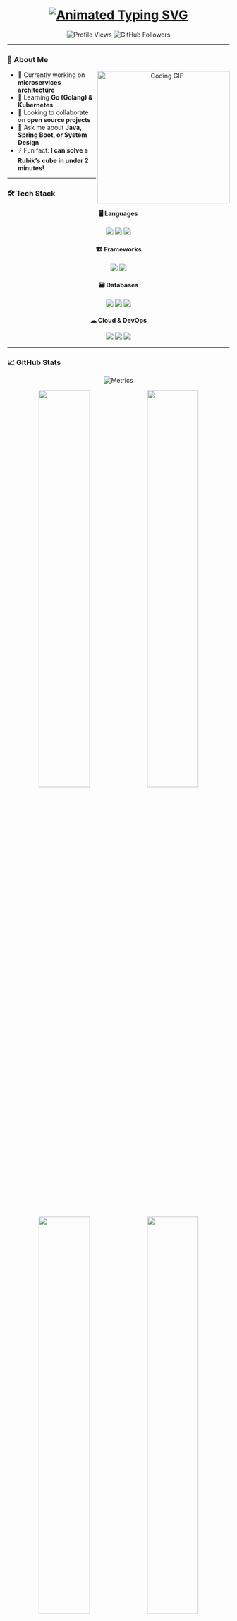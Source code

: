 <h1 align="center"> 
  <a href="https://github.com/prath0m">
    <img src="https://readme-typing-svg.demolab.com?font=Fira+Code&weight=600&size=28&duration=3000&pause=500&color=00F718&center=true&vCenter=true&width=500&lines=Hi+there+%F0%9F%91%8B%2C+I'm+Prathamesh+Kale;Full+Stack+%26+Backend+Developer;Clean+Code+Enthusiast;Scalable+Systems+Builder" alt="Animated Typing SVG" />
  </a>
</h1>

<div align="center">
  <img src="https://komarev.com/ghpvc/?username=prath0m&label=Profile%20Views&color=0e75b6&style=flat" alt="Profile Views" /> 
  <img src="https://img.shields.io/github/followers/prath0m?label=Follow&style=social" alt="GitHub Followers" />
</div>

---

### 🚀 About Me

<div align="center">
  <img src="https://media.giphy.com/media/L1R1tvI9svkIWwpVYr/giphy.gif" width="300" align="right" alt="Coding GIF">
</div>

- 🔭 Currently working on **microservices architecture**
- 🌱 Learning **Go (Golang) & Kubernetes**
- 👯 Looking to collaborate on **open source projects**
- 💬 Ask me about **Java, Spring Boot, or System Design**
- ⚡ Fun fact: **I can solve a Rubik's cube in under 2 minutes!**

---

### 🛠 Tech Stack

<div align="center">
  
  #### 🖥 Languages
  <img src="https://img.shields.io/badge/Java-ED8B00?style=for-the-badge&logo=openjdk&logoColor=white" />
  <img src="https://img.shields.io/badge/Python-3776AB?style=for-the-badge&logo=python&logoColor=white" />
  <img src="https://img.shields.io/badge/JavaScript-F7DF1E?style=for-the-badge&logo=javascript&logoColor=black" />
  
  #### 🏗 Frameworks
  <img src="https://img.shields.io/badge/Spring_Boot-6DB33F?style=for-the-badge&logo=spring&logoColor=white" />
  <img src="https://img.shields.io/badge/Django-092E20?style=for-the-badge&logo=django&logoColor=white" />
  
  #### 🗃 Databases
  <img src="https://img.shields.io/badge/MySQL-4479A1?style=for-the-badge&logo=mysql&logoColor=white" />
  <img src="https://img.shields.io/badge/PostgreSQL-316192?style=for-the-badge&logo=postgresql&logoColor=white" />
  <img src="https://img.shields.io/badge/MongoDB-47A248?style=for-the-badge&logo=mongodb&logoColor=white" />
  
  #### ☁ Cloud & DevOps
  <img src="https://img.shields.io/badge/AWS-232F3E?style=for-the-badge&logo=amazon-aws&logoColor=white" />
  <img src="https://img.shields.io/badge/Docker-2496ED?style=for-the-badge&logo=docker&logoColor=white" />
  <img src="https://img.shields.io/badge/Jenkins-D24939?style=for-the-badge&logo=jenkins&logoColor=white" />
  
</div>

---

### 📈 GitHub Stats

<div align="center">
  
  ![Metrics](https://metrics.lecoq.io/prath0m?template=classic&base.header=0&base.activity=0&base.community=0&base.repositories=0&base.metadata=0&isocalendar=1&isocalendar.duration=half-year&languages=1&languages.limit=8&languages.sections=most-used&languages.colors=github&languages.threshold=0%25&languages.indepth=false&languages.analysis.timeout=15&languages.categories=markup%2C%20programming&languages.recent.categories=markup%2C%20programming&languages.recent.load=300&languages.recent.days=14&achievements=1&achievements.threshold=C&achievements.secrets=true&achievements.display=detailed&achievements.limit=0&stars=1&stars.limit=4&config.timezone=Asia%2FKolkata)
  
  <img src="https://github-readme-stats.vercel.app/api?username=prath0m&show_icons=true&theme=radical&count_private=true" width="48%" />
  <img src="https://github-readme-streak-stats.herokuapp.com/?user=prath0m&theme=radical" width="48%" />
  
  <img src="https://github-readme-stats.vercel.app/api/top-langs/?username=prath0m&layout=compact&theme=radical" width="48%" />
  <img src="https://github-profile-summary-cards.vercel.app/api/cards/most-commit-language?username=prath0m&theme=radical" width="48%" />
  
</div>

---

### 🎯 Recent Activity

<!--START_SECTION:activity-->
1. 🎉 Merged PR [#123] in [repository] - "Implemented JWT authentication"
2. 🚀 Created new branch for feature/user-dashboard
3. 💪 Opened issue #45 in [project] - "Bug in API response"
4. 🛠️ Fixed CI/CD pipeline configuration
5. 📚 Updated documentation for v2.0 release
<!--END_SECTION:activity-->


### 🏆 GitHub Trophies

<div align="center">
  
  ![trophy](https://github-profile-trophy.vercel.app/?username=prath0m&theme=onedark&no-frame=true&row=1&column=7)
  
</div>

---

### 📫 Connect With Me

<div align="center">
  
  <a href="https://linkedin.com/in/prath0m">
    <img src="https://img.shields.io/badge/LinkedIn-0077B5?style=for-the-badge&logo=linkedin&logoColor=white" />
  </a>
  <a href="mailto:prath0mkale@gmail.com">
    <img src="https://img.shields.io/badge/Gmail-D14836?style=for-the-badge&logo=gmail&logoColor=white" />
  </a>
  
</div>

---

<div align="center">
  
  ![Snake animation](https://github.com/marketplace/actions/generate-snake-game-from-github-contributions)
  
</div>

---

⭐️ From [Prathamesh Kale](https://github.com/prath0m)
